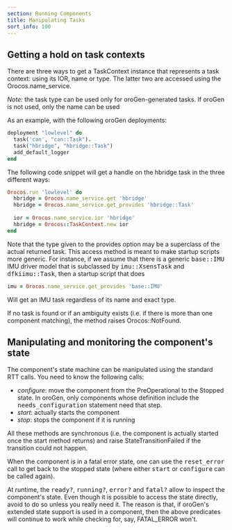 ```yaml
---
section: Running Components
title: Manipulating Tasks
sort_info: 100
---
```


Getting a hold on task contexts
-------------------------------

There are three ways to get a TaskContext instance that represents a task context:
using its IOR, name or type. The latter two are accessed using the
Orocos.name_service.

_Note:_ the task type can be used only for oroGen-generated tasks. If oroGen is
not used, only the name can be used

As an example, with the following oroGen deployments:

~~~ ruby
deployment "lowlevel" do
  task('can', "can::Task").
  task("hbridge", "hbridge::Task")
  add_default_logger
end
~~~

The following code snippet will get a handle on the hbridge task in the three
different ways:

~~~ ruby
Orocos.run 'lowlevel' do
  hbridge = Orocos.name_service.get 'hbridge'
  hbridge = Orocos.name_service.get_provides 'hbridge::Task'
  
  ior = Orocos.name_service.ior 'hbridge'
  hbridge = Orocos::TaskContext.new ior 
end
~~~

Note that the type given to the provides option may be a superclass of the
actual returned task. This access method is meant to make startup scripts more
generic. For instance, if we assume that there is a generic <tt>base::IMU</tt>
IMU driver model that is subclassed by <tt>imu::XsensTask</tt> and
<tt>dfkiimu::Task</tt>, then a startup script that does

~~~ ruby
imu = Orocos.name_service.get_provides 'base::IMU'
~~~

Will get an IMU task regardless of its name and exact type.

If no task is found or if an ambiguity exists (i.e. if there is more than one
component matching), the method raises Orocos::NotFound.

Manipulating and monitoring the component's state
-------------------------------------------------

The component's state machine can be manipulated using the standard RTT calls.
You need to know the following calls:

 * _configure_: move the component from the PreOperational to the Stopped
   state. In oroGen, only components whose definition include the
   <tt>needs_configuration</tt> statement need that step.
 * _start_: actually starts the component
 * _stop_: stops the component if it is running

All these methods are synchronous (i.e. the component is actually started once
the start method returns) and raise StateTransitionFailed if the transition
could not happen.

When the component is in a fatal error state, one can use the
<tt>reset_error</tt> call to get back to the stopped state (where either
<tt>start</tt> or <tt>configure</tt> can be called again).

At runtime, the <tt>ready?</tt>, <tt>running?</tt>, <tt>error?</tt> and
<tt>fatal?</tt> allow to inspect the component's state. Even though it is possible
to access the state directly, avoid to do so unless you really need it. The
reason is that, if oroGen's extended state support is used in a component, then
the above predicates will continue to work while checking for, say, FATAL\_ERROR
won't.

